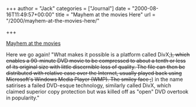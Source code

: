 +++
author = "Jack"
categories = ["Journal"]
date = "2000-08-16T11:49:57+00:00"
title = "Mayhem at the movies Here"
url = "/2000/mayhem-at-the-movies-here/"

+++

[Mayhem at the movies][1]

Here we go again! "What makes it possible is a platform called DivX;<del>), which enables a 90-minute DVD movie to be compressed to about a tenth or less of its original size with little discernible loss of quality. The file can then be distributed with relative ease over the Internet, usually played back using Microsoft's Windows Media Player (WMP). The smiley face ;</del>) in the name satirises a failed DVD-esque technology, similarly called DivX, which claimed superior copy protection but was killed off as "open" DVD overtook in popularity."

 [1]: http://www.it.fairfax.com.au/communications/20000815/A2904-2000Aug14.html